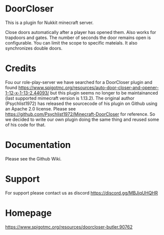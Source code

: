 # DoorCloser
This is a plugin for Nukkit minecraft server. 

Close doors automatically after a player has opened them.
Also works for trapdoors and gates.
The number of seconds the door remains open is configurable.
You can limit the scope to specific mateials.
It also synchronizes double doors.

# Credits
Fou our role-play-server we have searched for a DoorCloser plugin and found 
https://www.spigotmc.org/resources/auto-door-closer-and-opener-1-12-x-1-13-2.44093/
but this plugin seems no longer to be maintainanced (last supported mimecraft version is 1.13.2).
The original author (Psychlist1972) has released the sourcecode of his plugin on Github using an Apache 2.0 license.
Please see https://github.com/Psychlist1972/Minecraft-DoorCloser for reference.
So we decided to write our own plugin doing the same thing and reused some of his code for that.

# Documentation
Please see the Github Wiki.

# Support
For support please contact us as discord https://discord.gg/MBJjqUHQHR

# Homepage
https://www.spigotmc.org/resources/doorcloser-butler.90762
